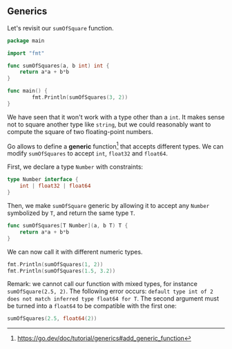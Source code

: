 ## Generics

Let's revisit our `sumOfSquare` function.

```go
package main

import "fmt"

func sumOfSquares(a, b int) int {
    return a*a + b*b
}

func main() {
        fmt.Println(sumOfSquares(3, 2))
}
```

We have seen that it won't work with a type other than a `int`. It makes sense not to square another type like `string`, but we could reasonably want to compute the square of two floating-point numbers.

Go allows to define a **generic** function[^go-generics] that accepts different types. We can modify `sumOfSquares` to accept `int`, `float32` and `float64`.

[^go-generics]: https://go.dev/doc/tutorial/generics#add_generic_function

First, we declare a type `Number` with constraints:

```go
type Number interface {
	int | float32 | float64
}
```

Then, we make `sumOfSquare` generic by allowing it to accept any `Number` symbolized by `T`, and return the same type `T`.

```go
func sumOfSquares[T Number](a, b T) T {
	return a*a + b*b
}
```

We can now call it with different numeric types.

```go
fmt.Println(sumOfSquares(1, 2))
fmt.Println(sumOfSquares(1.5, 3.2))
```

Remark: we cannot call our function with mixed types, for instance `sumOfSquare(2.5, 2)`. The following error occurs: `default type int of 2 does not match inferred type float64 for T`. The second argument must be turned into a `float64` to be compatible with the first one:

```go
sumOfSquares(2.5, float64(2))
```
